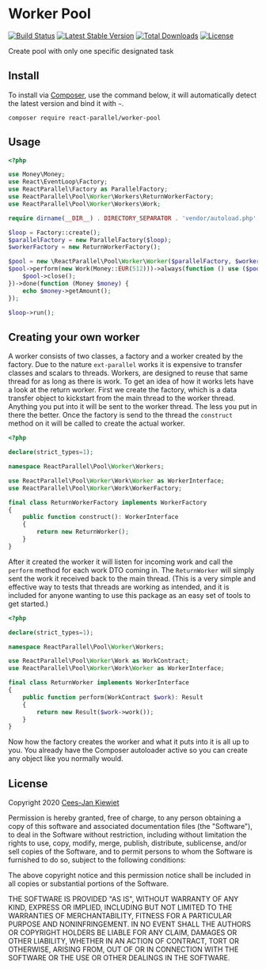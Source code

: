 # Worker Pool

[![Build Status](https://travis-ci.com/reactphp-parallel/worker-pool.png)](https://travis-ci.com/reactphp-parallel/worker-pool)
[![Latest Stable Version](https://poser.pugx.org/react-parallel/worker-pool/v/stable.png)](https://packagist.org/packages/react-parallel/worker-pool)
[![Total Downloads](https://poser.pugx.org/react-parallel/worker-pool/downloads.png)](https://packagist.org/packages/react-parallel/worker-pool)
[![License](https://poser.pugx.org/react-parallel/worker-pool/license.png)](https://packagist.org/packages/react-parallel/worker-pool)

Create pool with only one specific designated task

## Install ##

To install via [Composer](http://getcomposer.org/), use the command below, it will automatically detect the latest version and bind it with `~`.

```
composer require react-parallel/worker-pool
```

## Usage ##

```php
<?php

use Money\Money;
use React\EventLoop\Factory;
use ReactParallel\Factory as ParallelFactory;
use ReactParallel\Pool\Worker\Workers\ReturnWorkerFactory;
use ReactParallel\Pool\Worker\Workers\Work;

require dirname(__DIR__) . DIRECTORY_SEPARATOR . 'vendor/autoload.php';

$loop = Factory::create();
$parallelFactory = new ParallelFactory($loop);
$workerFactory = new ReturnWorkerFactory();

$pool = new \ReactParallel\Pool\Worker\Worker($parallelFactory, $workerFactory, 133);
$pool->perform(new Work(Money::EUR(512)))->always(function () use ($pool) {
    $pool->close();
})->done(function (Money $money) {
    echo $money->getAmount();
});

$loop->run();
```

## Creating your own worker ##

A worker consists of two classes, a factory and a worker created by the factory. Due to the nature `ext-parallel` works
it is expensive to transfer classes and scalars to threads. Workers, are designed to reuse that same thread for as long
as there is work. To get an idea of how it works lets have a look at the return worker. First we create the factory,
which is a data transfer object to kickstart from the main thread to the worker thread. Anything you put into it will
be sent to the worker thread. The less you put in there the better. Once the factory is send to the thread the
`construct` method on it will be called to create the actual worker.

```php
<?php

declare(strict_types=1);

namespace ReactParallel\Pool\Worker\Workers;

use ReactParallel\Pool\Worker\Work\Worker as WorkerInterface;
use ReactParallel\Pool\Worker\Work\WorkerFactory;

final class ReturnWorkerFactory implements WorkerFactory
{
    public function construct(): WorkerInterface
    {
        return new ReturnWorker();
    }
}
```

After it created the worker it will listen for incoming work and call the `perform` method for each work DTO coming in.
The `ReturnWorker` will simply sent the work it received back to the main thread. (This is a very simple and effective
way to tests that threads are working as intended, and it is included for anyone wanting to use this package as an easy
set of tools to get started.)

```php
<?php

declare(strict_types=1);

namespace ReactParallel\Pool\Worker\Workers;

use ReactParallel\Pool\Worker\Work as WorkContract;
use ReactParallel\Pool\Worker\Work\Worker as WorkerInterface;

final class ReturnWorker implements WorkerInterface
{
    public function perform(WorkContract $work): Result
    {
        return new Result($work->work());
    }
}
```

Now how the factory creates the worker and what it puts into it is all up to you. You already have the Composer
autoloader active so you can create any object like you normally would.

## License ##

Copyright 2020 [Cees-Jan Kiewiet](http://wyrihaximus.net/)

Permission is hereby granted, free of charge, to any person
obtaining a copy of this software and associated documentation
files (the "Software"), to deal in the Software without
restriction, including without limitation the rights to use,
copy, modify, merge, publish, distribute, sublicense, and/or sell
copies of the Software, and to permit persons to whom the
Software is furnished to do so, subject to the following
conditions:

The above copyright notice and this permission notice shall be
included in all copies or substantial portions of the Software.

THE SOFTWARE IS PROVIDED "AS IS", WITHOUT WARRANTY OF ANY KIND,
EXPRESS OR IMPLIED, INCLUDING BUT NOT LIMITED TO THE WARRANTIES
OF MERCHANTABILITY, FITNESS FOR A PARTICULAR PURPOSE AND
NONINFRINGEMENT. IN NO EVENT SHALL THE AUTHORS OR COPYRIGHT
HOLDERS BE LIABLE FOR ANY CLAIM, DAMAGES OR OTHER LIABILITY,
WHETHER IN AN ACTION OF CONTRACT, TORT OR OTHERWISE, ARISING
FROM, OUT OF OR IN CONNECTION WITH THE SOFTWARE OR THE USE OR
OTHER DEALINGS IN THE SOFTWARE.
